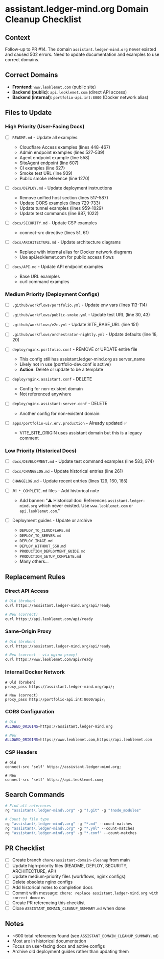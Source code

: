 # assistant.ledger-mind.org Domain Cleanup Checklist

## Context
Follow-up to PR #14. The domain `assistant.ledger-mind.org` never existed and caused 502 errors. Need to update documentation and examples to use correct domains.

## Correct Domains
- **Frontend**: `www.leoklemet.com` (public site)
- **Backend (public)**: `api.leoklemet.com` (direct API access)
- **Backend (internal)**: `portfolio-api.int:8000` (Docker network alias)

## Files to Update

### High Priority (User-Facing Docs)
- [ ] `README.md` - Update all examples
  - Cloudflare Access examples (lines 448-467)
  - Admin endpoint examples (lines 527-539)
  - Agent endpoint example (line 558)
  - SiteAgent endpoint (line 607)
  - CI examples (line 627)
  - Smoke test URL (line 939)
  - Public smoke reference (line 1270)

- [ ] `docs/DEPLOY.md` - Update deployment instructions
  - Remove unified host section (lines 517-587)
  - Update CORS examples (lines 729-733)
  - Update tunnel examples (lines 959-1029)
  - Update test commands (line 987, 1022)

- [ ] `docs/SECURITY.md` - Update CSP examples
  - connect-src directive (lines 51, 61)

- [ ] `docs/ARCHITECTURE.md` - Update architecture diagrams
  - Replace with internal alias for Docker network diagrams
  - Use api.leoklemet.com for public access flows

- [ ] `docs/API.md` - Update API endpoint examples
  - Base URL examples
  - curl command examples

### Medium Priority (Deployment Configs)
- [ ] `.github/workflows/portfolio.yml` - Update env vars (lines 113-114)
- [ ] `.github/workflows/public-smoke.yml` - Update test URL (line 30, 43)
- [ ] `.github/workflows/e2e.yml` - Update SITE_BASE_URL (line 151)
- [ ] `.github/workflows/orchestrator-nightly.yml` - Update defaults (line 18, 20)

- [ ] `deploy/nginx.portfolio.conf` - REMOVE or UPDATE entire file
  - This config still has assistant.ledger-mind.org as server_name
  - Likely not in use (portfolio-dev.conf is active)
  - **Action**: Delete or update to be a template

- [ ] `deploy/nginx.assistant.conf` - DELETE
  - Config for non-existent domain
  - Not referenced anywhere

- [ ] `deploy/nginx.assistant-server.conf` - DELETE
  - Another config for non-existent domain

- [ ] `apps/portfolio-ui/.env.production` - Already updated ✅
  - VITE_SITE_ORIGIN uses assistant domain but this is a legacy comment

### Low Priority (Historical Docs)
- [ ] `docs/DEVELOPMENT.md` - Update test command examples (line 583, 974)
- [ ] `docs/CHANGELOG.md` - Update historical entries (line 261)
- [ ] `CHANGELOG.md` - Update recent entries (lines 129, 160, 165)

- [ ] All `*_COMPLETE.md` files - Add historical note
  - Add banner: "⚠️ Historical doc: References `assistant.ledger-mind.org` which never existed. Use `www.leoklemet.com` or `api.leoklemet.com`."

- [ ] Deployment guides - Update or archive
  - `DEPLOY_TO_CLOUDFLARE.md`
  - `DEPLOY_TO_SERVER.md`
  - `DEPLOY_IMAGE.md`
  - `DEPLOY_WITHOUT_SSH.md`
  - `PRODUCTION_DEPLOYMENT_GUIDE.md`
  - `PRODUCTION_SETUP_COMPLETE.md`
  - Many others...

## Replacement Rules

### Direct API Access
```bash
# Old (broken)
curl https://assistant.ledger-mind.org/api/ready

# New (correct)
curl https://api.leoklemet.com/api/ready
```

### Same-Origin Proxy
```bash
# Old (broken)
curl https://assistant.ledger-mind.org/api/ready

# New (correct - via nginx proxy)
curl https://www.leoklemet.com/api/ready
```

### Internal Docker Network
```nginx
# Old (broken)
proxy_pass https://assistant.ledger-mind.org/api/;

# New (correct)
proxy_pass http://portfolio-api.int:8000/api/;
```

### CORS Configuration
```bash
# Old
ALLOWED_ORIGINS=https://assistant.ledger-mind.org

# New
ALLOWED_ORIGINS=https://www.leoklemet.com,https://api.leoklemet.com
```

### CSP Headers
```nginx
# Old
connect-src 'self' https://assistant.ledger-mind.org;

# New
connect-src 'self' https://api.leoklemet.com;
```

## Search Commands
```powershell
# Find all references
rg "assistant\.ledger-mind\.org" -g "!.git" -g "!node_modules"

# Count by file type
rg "assistant\.ledger-mind\.org" -g "*.md" --count-matches
rg "assistant\.ledger-mind\.org" -g "*.yml" --count-matches
rg "assistant\.ledger-mind\.org" -g "*.conf" --count-matches
```

## PR Checklist
- [ ] Create branch `chore/assistant-domain-cleanup` from main
- [ ] Update high-priority files (README, DEPLOY, SECURITY, ARCHITECTURE, API)
- [ ] Update medium-priority files (workflows, nginx configs)
- [ ] Delete obsolete nginx configs
- [ ] Add historical notes to completion docs
- [ ] Commit with message: `chore: replace assistant.ledger-mind.org with correct domains`
- [ ] Create PR referencing this checklist
- [ ] Close `ASSISTANT_DOMAIN_CLEANUP_SUMMARY.md` when done

## Notes
- ~600 total references found (see `ASSISTANT_DOMAIN_CLEANUP_SUMMARY.md`)
- Most are in historical documentation
- Focus on user-facing docs and active configs
- Archive old deployment guides rather than updating them
